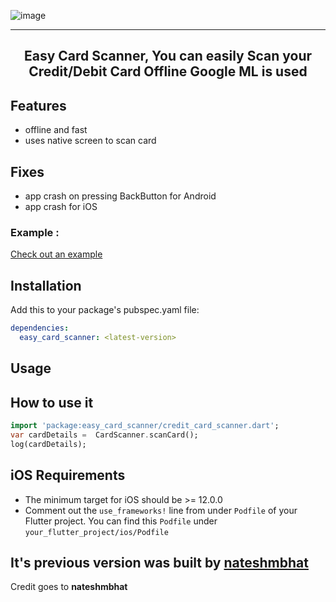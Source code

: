 
  ![image](https://user-images.githubusercontent.com/33895363/163629605-83581ee4-a3e6-49cd-a627-c657e3b0576f.png)
<hr />
<h2 align="center">Easy Card Scanner, You can easily Scan your Credit/Debit Card Offline Google ML is used </h2>



## Features
- offline and fast
- uses native screen to scan card

## Fixes
- app crash on pressing BackButton for Android
- app crash for iOS

### Example :
<a href="https://github.com/hammadpervez/easy_card_scanner/tree/main/example"> Check out an example </a>


## Installation

Add this to your package's pubspec.yaml file:

```yaml
dependencies:
  easy_card_scanner: <latest-version>
```
## Usage

## How to use it

```dart
import 'package:easy_card_scanner/credit_card_scanner.dart';
var cardDetails =  CardScanner.scanCard();
log(cardDetails);
```


## iOS Requirements
* The minimum target for iOS should be >= 12.0.0
* Comment out the `use_frameworks!` line from under `Podfile` of your Flutter project. 
You can find this `Podfile` under `your_flutter_project/ios/Podfile`

## It's previous version was built by <a href="https://pub.dev/packages/credit_card_scanner">nateshmbhat  </a>
<p> Credit goes to <b>  nateshmbhat </b> </p>


